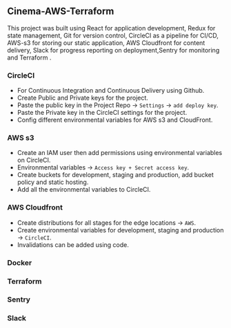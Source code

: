 ## Cinema-AWS-Terraform
This project was built using React for application development, Redux for state management, Git for version control, CircleCI as a pipeline for CI/CD, AWS-s3 for storing our static application, AWS Cloudfront for content delivery, Slack for progress reporting on deployment,Sentry for monitoring and Terraform .
### CircleCI
- For Continuous Integration and Continuous Delivery using Github.
- Create Public and Private keys for the project.
- Paste the public key in the Project Repo -> `Settings` -> `add deploy key`.
- Paste the Private key in the CircleCI settings for the project.
- Config different environmental variables for AWS s3 and CloudFront.

### AWS s3
- Create an IAM user then add permissions using environmental variables on CircleCI.
- Environmental variables -> `Access key + Secret access key`.
- Create buckets for development, staging and production, add bucket policy and static hosting.
- Add all the environmental variables to CircleCI.

### AWS Cloudfront
- Create distributions for all stages for the edge locations -> `AWS`.
- Create environmental variables for development, staging and production -> `CircleCI`.
- Invalidations can be added using code.

### Docker

### Terraform

### Sentry

### Slack